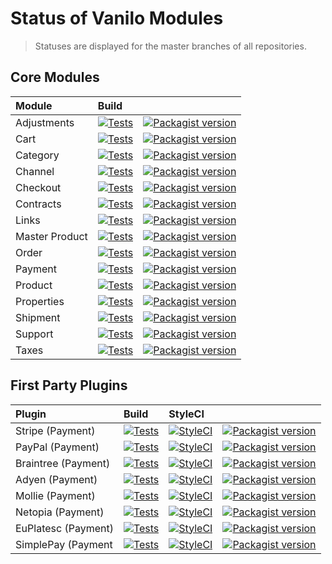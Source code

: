 # Status of Vanilo Modules

> Statuses are displayed for the master branches of all repositories.

## Core Modules

| Module         | Build                                                                                                                                                                                                            |                                                                                                                                                                                  |
|:---------------|:-----------------------------------------------------------------------------------------------------------------------------------------------------------------------------------------------------------------|:---------------------------------------------------------------------------------------------------------------------------------------------------------------------------------|
| Adjustments    | [![Tests](https://img.shields.io/github/actions/workflow/status/vanilophp/adjustments/tests.yml?branch=master&style=flat-square)](https://github.com/vanilophp/adjustments/actions?query=workflow%3Atests)       | [![Packagist version](https://img.shields.io/packagist/v/vanilo/adjustments.svg?style=flat-square&include_prereleases)](https://packagist.org/packages/vanilo/adjustments)       |
| Cart           | [![Tests](https://img.shields.io/github/actions/workflow/status/vanilophp/cart/tests.yml?branch=master&style=flat-square)](https://github.com/vanilophp/cart/actions?query=workflow%3Atests)                     | [![Packagist version](https://img.shields.io/packagist/v/vanilo/cart.svg?style=flat-square&include_prereleases)](https://packagist.org/packages/vanilo/cart)                     |
| Category       | [![Tests](https://img.shields.io/github/actions/workflow/status/vanilophp/category/tests.yml?branch=master&style=flat-square)](https://github.com/vanilophp/category/actions?query=workflow%3Atests)             | [![Packagist version](https://img.shields.io/packagist/v/vanilo/category.svg?style=flat-square&include_prereleases)](https://packagist.org/packages/vanilo/category)             |
| Channel        | [![Tests](https://img.shields.io/github/actions/workflow/status/vanilophp/channel/tests.yml?branch=master&style=flat-square)](https://github.com/vanilophp/channel/actions?query=workflow%3Atests)               | [![Packagist version](https://img.shields.io/packagist/v/vanilo/channel.svg?style=flat-square&include_prereleases)](https://packagist.org/packages/vanilo/channel)               |
| Checkout       | [![Tests](https://img.shields.io/github/actions/workflow/status/vanilophp/checkout/tests.yml?branch=master&style=flat-square)](https://github.com/vanilophp/checkout/actions?query=workflow%3Atests)             | [![Packagist version](https://img.shields.io/packagist/v/vanilo/checkout.svg?style=flat-square&include_prereleases)](https://packagist.org/packages/vanilo/checkout)             |
| Contracts      | [![Tests](https://img.shields.io/github/actions/workflow/status/vanilophp/contracts/tests.yml?branch=master&style=flat-square)](https://github.com/vanilophp/contracts/actions?query=workflow%3Atests)           | [![Packagist version](https://img.shields.io/packagist/v/vanilo/contracts.svg?style=flat-square&include_prereleases)](https://packagist.org/packages/vanilo/contracts)           |
| Links          | [![Tests](https://img.shields.io/github/actions/workflow/status/vanilophp/links/tests.yml?branch=master&style=flat-square)](https://github.com/vanilophp/links/actions?query=workflow%3Atests)                   | [![Packagist version](https://img.shields.io/packagist/v/vanilo/links.svg?style=flat-square&include_prereleases)](https://packagist.org/packages/vanilo/links)                   |
| Master Product | [![Tests](https://img.shields.io/github/actions/workflow/status/vanilophp/master-product/tests.yml?branch=master&style=flat-square)](https://github.com/vanilophp/master-product/actions?query=workflow%3Atests) | [![Packagist version](https://img.shields.io/packagist/v/vanilo/master-product.svg?style=flat-square&include_prereleases)](https://packagist.org/packages/vanilo/master-product) |
| Order          | [![Tests](https://img.shields.io/github/actions/workflow/status/vanilophp/order/tests.yml?branch=master&style=flat-square)](https://github.com/vanilophp/order/actions?query=workflow%3Atests)                   | [![Packagist version](https://img.shields.io/packagist/v/vanilo/order.svg?style=flat-square&include_prereleases)](https://packagist.org/packages/vanilo/order)                   |
| Payment        | [![Tests](https://img.shields.io/github/actions/workflow/status/vanilophp/payment/tests.yml?branch=master&style=flat-square)](https://github.com/vanilophp/payment/actions?query=workflow%3Atests)               | [![Packagist version](https://img.shields.io/packagist/v/vanilo/payment.svg?style=flat-square&include_prereleases)](https://packagist.org/packages/vanilo/payment)               |
| Product        | [![Tests](https://img.shields.io/github/actions/workflow/status/vanilophp/product/tests.yml?branch=master&style=flat-square)](https://github.com/vanilophp/product/actions?query=workflow%3Atests)               | [![Packagist version](https://img.shields.io/packagist/v/vanilo/product.svg?style=flat-square&include_prereleases)](https://packagist.org/packages/vanilo/product)               |
| Properties     | [![Tests](https://img.shields.io/github/actions/workflow/status/vanilophp/properties/tests.yml?branch=master&style=flat-square)](https://github.com/vanilophp/properties/actions?query=workflow%3Atests)         | [![Packagist version](https://img.shields.io/packagist/v/vanilo/properties.svg?style=flat-square&include_prereleases)](https://packagist.org/packages/vanilo/properties)         |
| Shipment       | [![Tests](https://img.shields.io/github/actions/workflow/status/vanilophp/shipment/tests.yml?branch=master&style=flat-square)](https://github.com/vanilophp/shipment/actions?query=workflow%3Atests)             | [![Packagist version](https://img.shields.io/packagist/v/vanilo/shipment.svg?style=flat-square&include_prereleases)](https://packagist.org/packages/vanilo/shipment)             |
| Support        | [![Tests](https://img.shields.io/github/actions/workflow/status/vanilophp/support/tests.yml?branch=master&style=flat-square)](https://github.com/vanilophp/support/actions?query=workflow%3Atests)               | [![Packagist version](https://img.shields.io/packagist/v/vanilo/support.svg?style=flat-square&include_prereleases)](https://packagist.org/packages/vanilo/support)               |
| Taxes          | [![Tests](https://img.shields.io/github/actions/workflow/status/vanilophp/taxes/tests.yml?branch=master&style=flat-square)](https://github.com/vanilophp/taxes/actions?query=workflow%3Atests)                   | [![Packagist version](https://img.shields.io/packagist/v/vanilo/taxes.svg?style=flat-square&include_prereleases)](https://packagist.org/packages/vanilo/taxes)                   |

## First Party Plugins

| Plugin              | Build                                                                                                                                                                                                  | StyleCI                                                                                                   |                                                                                                                                                    |
|:--------------------|:-------------------------------------------------------------------------------------------------------------------------------------------------------------------------------------------------------|:----------------------------------------------------------------------------------------------------------|:---------------------------------------------------------------------------------------------------------------------------------------------------|
| Stripe (Payment)    | [![Tests](https://img.shields.io/github/actions/workflow/status/vanilophp/stripe/tests.yml?branch=master&style=flat-square)](https://github.com/vanilophp/stripe/actions?query=workflow%3Atests)       | [![StyleCI](https://styleci.io/repos/348627499/shield?branch=master)](https://styleci.io/repos/348627499) | [![Packagist version](https://img.shields.io/packagist/v/vanilo/stripe.svg?style=flat-square)](https://packagist.org/packages/vanilo/stripe)       |
| PayPal (Payment)    | [![Tests](https://img.shields.io/github/actions/workflow/status/vanilophp/paypal/tests.yml?branch=master&style=flat-square)](https://github.com/vanilophp/paypal/actions?query=workflow%3Atests)       | [![StyleCI](https://styleci.io/repos/344426533/shield?branch=master)](https://styleci.io/repos/344426533) | [![Packagist version](https://img.shields.io/packagist/v/vanilo/paypal.svg?style=flat-square)](https://packagist.org/packages/vanilo/paypal)       |
| Braintree (Payment) | [![Tests](https://img.shields.io/github/actions/workflow/status/vanilophp/braintree/tests.yml?branch=master&style=flat-square)](https://github.com/vanilophp/braintree/actions?query=workflow%3Atests) | [![StyleCI](https://styleci.io/repos/547104312/shield?branch=master)](https://styleci.io/repos/547104312) | [![Packagist version](https://img.shields.io/packagist/v/vanilo/braintree.svg?style=flat-square)](https://packagist.org/packages/vanilo/braintree) |
| Adyen (Payment)     | [![Tests](https://img.shields.io/github/actions/workflow/status/vanilophp/adyen/tests.yml?branch=master&style=flat-square)](https://github.com/vanilophp/adyen/actions?query=workflow%3Atests)         | [![StyleCI](https://styleci.io/repos/390985000/shield?branch=master)](https://styleci.io/repos/390985000) | [![Packagist version](https://img.shields.io/packagist/v/vanilo/adyen.svg?style=flat-square)](https://packagist.org/packages/vanilo/adyen)         |
| Mollie (Payment)    | [![Tests](https://img.shields.io/github/actions/workflow/status/vanilophp/mollie/tests.yml?branch=master&style=flat-square)](https://github.com/vanilophp/mollie/actions?query=workflow%3Atests)       | [![StyleCI](https://styleci.io/repos/592356833/shield?branch=master)](https://styleci.io/repos/592356833) | [![Packagist version](https://img.shields.io/packagist/v/vanilo/mollie.svg?style=flat-square)](https://packagist.org/packages/vanilo/mollie)       |
| Netopia (Payment)   | [![Tests](https://img.shields.io/github/actions/workflow/status/vanilophp/netopia/tests.yml?branch=master&style=flat-square)](https://github.com/vanilophp/netopia/actions?query=workflow%3Atests)     | [![StyleCI](https://styleci.io/repos/329267213/shield?branch=master)](https://styleci.io/repos/329267213) | [![Packagist version](https://img.shields.io/packagist/v/vanilo/netopia.svg?style=flat-square)](https://packagist.org/packages/vanilo/netopia)     |
| EuPlatesc (Payment) | [![Tests](https://img.shields.io/github/actions/workflow/status/vanilophp/euplatesc/tests.yml?branch=master&style=flat-square)](https://github.com/vanilophp/euplatesc/actions?query=workflow%3Atests) | [![StyleCI](https://styleci.io/repos/230225749/shield?branch=master)](https://styleci.io/repos/230225749) | [![Packagist version](https://img.shields.io/packagist/v/vanilo/euplatesc.svg?style=flat-square)](https://packagist.org/packages/vanilo/euplatesc) |
| SimplePay (Payment  | [![Tests](https://img.shields.io/github/actions/workflow/status/vanilophp/simplepay/tests.yml?branch=master&style=flat-square)](https://github.com/vanilophp/simplepay/actions?query=workflow%3Atests) | [![StyleCI](https://styleci.io/repos/346685869/shield?branch=master)](https://styleci.io/repos/346685869) | [![Packagist version](https://img.shields.io/packagist/v/vanilo/simplepay.svg?style=flat-square)](https://packagist.org/packages/vanilo/simplepay) |
